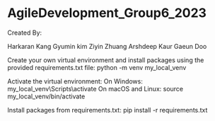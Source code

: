 # AgileDevelopment_Group6_2023

Created By:

Harkaran Kang
Gyumin kim
Ziyin Zhuang
Arshdeep Kaur
Gaeun Doo

Create your own virtual environment and install packages using the provided requirements.txt file:
python -m venv my_local_venv

Activate the virtual environment:
On Windows:
my_local_venv\Scripts\activate
On macOS and Linux:
source my_local_venv/bin/activate

Install packages from requirements.txt:
pip install -r requirements.txt
